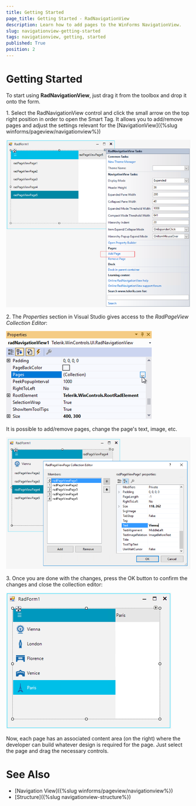 ```yaml
---
title: Getting Started
page_title: Getting Started - RadNavigationView
description: Learn how to add pages to the WinForms NavigationView.   
slug: navigationview-getting-started
tags: navigationview, getting, started
published: True
position: 2 
---
```


# Getting Started

To start using **RadNavigationView**, just drag it from the toolbox and drop it onto the form.

1\. Select the RadNavigationView control and click the small arrow on the top right position in order to open the Smart Tag. It allows you to add/remove pages and adjust the settings relevant for the [NavigationView]({%slug winforms/pageview/navigationview%})	 

![WinForms RadNavigationView Design Time](images/navigationview-getting-started001.png)

2\. The *Properties* section in Visual Studio gives access to the *RadPageView Collection Editor*:

![WinForms RadNavigationView Properties Window](images/navigationview-getting-started002.png)

It is possible to add/remove pages, change the page's text, image, etc.

![WinForms RadNavigationView Page Collection Editor Window](images/navigationview-getting-started003.png)

3\. Once you are done with the changes, press the OK button to confirm the changes and close the collection editor:

![WinForms RadNavigationView Sample](images/navigationview-getting-started004.png)

Now, each page has an associated content area (on the right) where the developer can build whatever design is required for the page. Just select the page and drag the necessary controls.  

# See Also

* [Navigation View]({%slug winforms/pageview/navigationview%})	 
* [Structure]({%slug navigationview-structure%})




